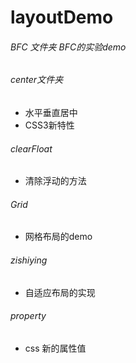 # layoutDemo

###### BFC 文件夹  *BFC的实验demo*
###### center文件夹
- 水平垂直居中
- CSS3新特性
###### clearFloat
- 清除浮动的方法
###### Grid
- 网格布局的demo
###### zishiying
- 自适应布局的实现
###### property
- css 新的属性值